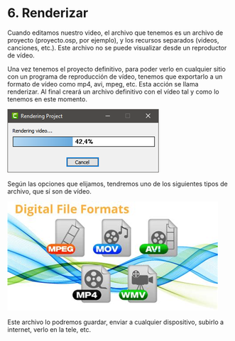 # 6. Renderizar

Cuando editamos nuestro video, el archivo que tenemos es un archivo de proyecto (proyecto.osp, por ejemplo), y los recursos separados (videos, canciones, etc.). Este archivo no se puede visualizar desde un reproductor de vídeo.

Una vez tenemos el proyecto definitivo, para poder verlo en cualquier sitio con un programa de reproducción de vídeo, tenemos que exportarlo a un formato de vídeo como mp4, avi, mpeg, etc. Esta acción se llama renderizar. Al final creará un archivo definitivo con el vídeo tal y como lo tenemos en este momento.

<img src="media/image19.png" id="image19">

Según las opciones que elijamos, tendremos uno de los siguientes tipos de archivo, que sí son de vídeo.

<img src="media/image20.png" id="image20">

Este archivo lo podremos guardar, enviar a cualquier dispositivo, subirlo a internet, verlo en la tele, etc.
